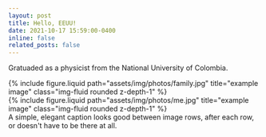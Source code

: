 ```yaml
---
layout: post
title: Hello, EEUU! 
date: 2021-10-17 15:59:00-0400
inline: false
related_posts: false
---
```


Gratuaded as a physicist from the National University of Colombia.

<div class="row justify-content-sm-center">
  <div class="col-sm-8 mt-3 mt-md-0">
    {% include figure.liquid path="assets/img/photos/family.jpg" title="example image" class="img-fluid rounded z-depth-1" %}
  </div>
  <div class="col-sm-4 mt-3 mt-md-0">
    {% include figure.liquid path="assets/img/photos/me.jpg" title="example image" class="img-fluid rounded z-depth-1" %}
  </div>
</div>


<div class="caption">
    A simple, elegant caption looks good between image rows, after each row, or doesn't have to be there at all.
</div>